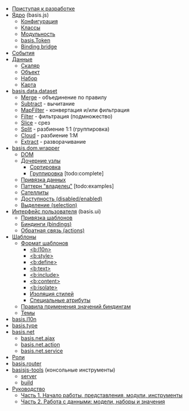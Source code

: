 * [Приступая к разработке](get-started.md)
* [Ядро](basis.md) (basis.js)
  * [Конфигурация](config.md)
  * [Классы](basis.Class.md)
  * [Модульность](resources.md)
  * [basis.Token](basis.Token.md)
  * [Binding bridge](bindingbridge.md)
* [События](basis.event.md)
* [Данные](basis.data.md)
  * [Скаляр](basis.data.Value.md)
  * [Объект](basis.data.Object.md)
  * [Набор](basis.data.datasets.md)
  * [Карта](basis.data.map.md)
* [basis.data.dataset](basis.data.dataset.md)
  * [Merge](dataset/merge.md) - объединение по правилу
  * [Subtract](dataset/subtract.md) - вычитание
  * [MapFilter](dataset/mapfilter.md) - конвертация и/или фильтрация
  * [Filter](dataset/filter.md) - фильтрация (подмножество)
  * [Slice](dataset/slice.md) - срез
  * [Split](dataset/split.md) - разбиение 1:1 (группировка)
  * [Cloud](dataset/cloud.md) - разбиение 1:M
  * [Extract](dataset/extract.md) - разворачивание
* [basis.dom.wrapper](basis.dom.wrapper.md)
  * [DOM](basis.dom.wrapper_dom.md)
  * [Дочерние узлы](basis.dom.wrapper_childNodes.md)
    * [Сортировка](basis.dom.wrapper_sorting.md)
    * [Группировка](basis.dom.wrapper_grouping.md) \[todo:complete]
  * [Привязка данных](basis.dom.wrapper_data.md)
  * [Паттерн "владелец"](basis.dom.wrapper_owner.md) \[todo:examples]
  * [Сателлиты](basis.dom.wrapper_satellite.md)
  * [Доступность (disabled/enabled)](basis.dom.wrapper_disabled.md)
  * [Выделение (selection)](basis.dom.wrapper_selection.md)
* [Интерфейс пользователя](basis.ui.md) (basis.ui)
  * [Привязка шаблонов](basis.ui_template.md)
  * [Биндинги (bindings)](basis.ui_bindings.md)
  * [Обратная связь (actions)](basis.ui_actions.md)
* [Шаблоны](basis.template.md)
  * [Формат шаблонов](basis.template_format.md)
    * [&lt;b:l10n&gt;](template/b-l10n.md)
    * [&lt;b:style&gt;](template/b-style.md)
    * [&lt;b:define&gt;](template/b-define.md)
    * [&lt;b:text&gt;](template/b-text.md)
    * [&lt;b:include&gt;](template/b-include.md)
    * [&lt;b:content&gt;](template/b-content.md)
    * [&lt;b:isolate&gt;](template/b-isolate.md)
    * [Изоляция стилей](template/isolate-style.md)
    * [Специальные атрибуты](template/atrtibute.md)
  * [Правила применения значений биндингам](basis.template_bindings.md)
  * [Темы](basis.template_theme.md)
* [basis.l10n](basis.l10n.md)
* [basis.type](basis.type.md)
* [basis.net](basis.net.md)
  * [basis.net.ajax](basis.net.ajax.md)
  * [basis.net.action](basis.net.action.md)
  * [basis.net.service](basis.net.service.md)
* [Роли](ru-RU/roles.md)
* [basis.router](basis.router.md)
* [basisjs-tools](basisjs-tools/index.md) (консольные инструменты)
    * [server](basisjs-tools/server.md)
    * [build](basisjs-tools/build.md)
* [Руководство](tutorial/index.md)
  * [Часть 1. Начало работы, представления, модули, инструменты](tutorial/part1/index.md)
  * [Часть 2. Работа с данными: модели, наборы и значения](tutorial/part2/index.md)
